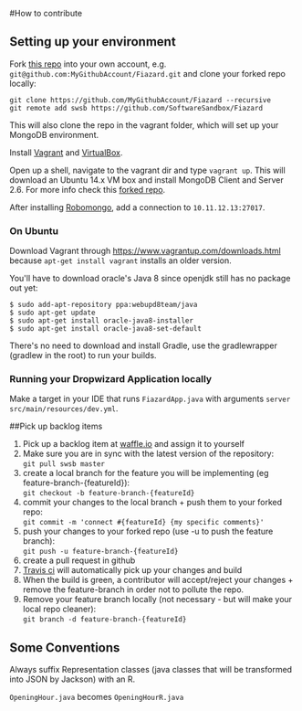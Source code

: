 #How to contribute

## Setting up your environment

Fork [this repo](https://github.com/SoftwareSandbox/Fiazard/) into your own account, e.g. `git@github.com:MyGithubAccount/Fiazard.git` and clone your forked repo locally:  
 ```
 git clone https://github.com/MyGithubAccount/Fiazard --recursive
 git remote add swsb https://github.com/SoftwareSandbox/Fiazard
 ```  
This will also clone the repo in the vagrant folder, which will set up your MongoDB environment.

Install [Vagrant](http://vagrantup.com) and [VirtualBox](https://www.virtualbox.org/wiki/Downloads).

Open up a shell, navigate to the vagrant dir and type `vagrant up`. This will download an Ubuntu 14.x VM box and install MongoDB Client and Server 2.6. For more info check this [forked repo](https://github.com/Sch3lp/ubuntu1404-mongodb26).

After installing [Robomongo](http://robomongo.org/), add a connection to `10.11.12.13:27017`.

### On Ubuntu

Download Vagrant through https://www.vagrantup.com/downloads.html because `apt-get install vagrant` installs an older version.

You'll have to download oracle's Java 8 since openjdk still has no package out yet:
```ssh
$ sudo add-apt-repository ppa:webupd8team/java
$ sudo apt-get update
$ sudo apt-get install oracle-java8-installer
$ sudo apt-get install oracle-java8-set-default
```

There's no need to download and install Gradle, use the gradlewrapper (gradlew in the root) to run your builds.

### Running your Dropwizard Application locally

Make a target in your IDE that runs `FiazardApp.java` with arguments `server src/main/resources/dev.yml`.

##Pick up backlog items
1. Pick up a backlog item at [waffle.io](https://waffle.io/softwaresandbox/fiazard) and assign it to yourself
2. Make sure you are in sync with the latest version of the repository:  
  `git pull swsb master`
3. create a local branch for the feature you will be implementing (eg feature-branch-{featureId}):  
  `git checkout -b feature-branch-{featureId}`
4. commit your changes to the local branch + push them to your forked repo:  
  `git commit -m 'connect #{featureId} {my specific comments}'`
5. push your changes to your forked repo (use -u to push the feature branch):  
  `git push -u feature-branch-{featureId}`
6. create a pull request in github
7. [Travis ci](https://travis-ci.org/SoftwareSandbox/Fiazard) will automatically pick up your changes and build
8. When the build is green, a contributor will accept/reject your changes + remove the feature-branch in order not to pollute the repo.
9. Remove your feature branch locally (not necessary - but will make your local repo cleaner):  
  `git branch -d feature-branch-{featureId}`


## Some Conventions

Always suffix Representation classes (java classes that will be transformed into JSON by Jackson) with an R.

`OpeningHour.java` becomes `OpeningHourR.java`
